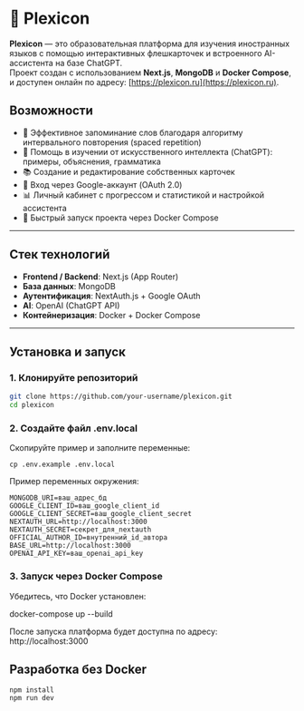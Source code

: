 # 📘 Plexicon

**Plexicon** — это образовательная платформа для изучения иностранных языков с помощью интерактивных флешкарточек и встроенного AI-ассистента на базе ChatGPT.  
Проект создан с использованием **Next.js**, **MongoDB** и **Docker Compose**, и доступен онлайн по адресу: [https://plexicon.ru](https://plexicon.ru).

## Возможности

- 🧠 Эффективное запоминание слов благодаря алгоритму интервального повторения (spaced repetition)
- 🤖 Помощь в изучении от искусственного интеллекта (ChatGPT): примеры, объяснения, грамматика
- 📚 Создание и редактирование собственных карточек
- 🔐 Вход через Google-аккаунт (OAuth 2.0)
- 📊 Личный кабинет с прогрессом и статистикой и настройкой ассистента
- 🐳 Быстрый запуск проекта через Docker Compose

---

## Стек технологий

- **Frontend / Backend**: Next.js (App Router)
- **База данных**: MongoDB
- **Аутентификация**: NextAuth.js + Google OAuth
- **AI**: OpenAI (ChatGPT API)
- **Контейнеризация**: Docker + Docker Compose

---

## Установка и запуск

### 1. Клонируйте репозиторий

```bash
git clone https://github.com/your-username/plexicon.git
cd plexicon
```
### 2. Создайте файл .env.local

Скопируйте пример и заполните переменные:

```
cp .env.example .env.local
```

Пример переменных окружения:

```
MONGODB_URI=ваш_адрес_бд
GOOGLE_CLIENT_ID=ваш_google_client_id
GOOGLE_CLIENT_SECRET=ваш_google_client_secret
NEXTAUTH_URL=http://localhost:3000
NEXTAUTH_SECRET=секрет_для_nextauth
OFFICIAL_AUTHOR_ID=внутренний_id_автора
BASE_URL=http://localhost:3000
OPENAI_API_KEY=ваш_openai_api_key
```

### 3. Запуск через Docker Compose

Убедитесь, что Docker установлен:

docker-compose up --build

После запуска платформа будет доступна по адресу: http://localhost:3000
## Разработка без Docker

```
npm install
npm run dev
```

